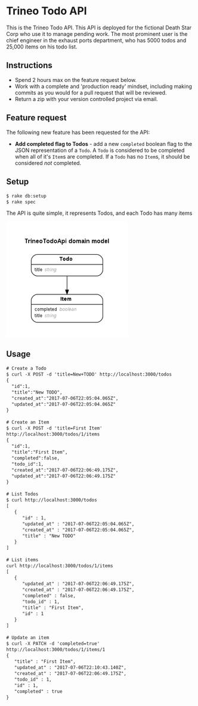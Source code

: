 Trineo Todo API
===============

This is the Trineo Todo API.  This API is deployed for the fictional Death
Star Corp who use it to manage pending work.  The most prominent user is
the chief engineer in the exhaust ports department, who has 5000 todos and
25,000 items on his todo list.

Instructions
------------
- Spend 2 hours max on the feature request below.
- Work with a complete and 'production ready' mindset, including making
  commits as you would for a pull request that will be reviewed.
- Return a zip with your version controlled project via email.

Feature request
---------------

The following new feature has been requested for the API:

- **Add completed flag to Todos** - add a new `completed` boolean flag to the
  JSON representation of a `Todo`.  A `Todo` is considered to be completed when
  all of it's `Item`s are completed.  If a `Todo` has no `Item`s, it should
  be considered *not* completed.

Setup
-----
```
$ rake db:setup
$ rake spec
```

The API is quite simple, it represents Todos, and each Todo has many items

![Trineo Todo API ERD](doc/erd.png)

Usage
-----

```
# Create a Todo
$ curl -X POST -d 'title=New+TODO' http://localhost:3000/todos
{
  "id":1,
  "title":"New TODO",
  "created_at":"2017-07-06T22:05:04.065Z",
  "updated_at":"2017-07-06T22:05:04.065Z"
}

# Create an Item
$ curl -X POST -d 'title=First Item' http://localhost:3000/todos/1/items
{
  "id":1,
  "title":"First Item",
  "completed":false,
  "todo_id":1,
  "created_at":"2017-07-06T22:06:49.175Z",
  "updated_at":"2017-07-06T22:06:49.175Z"
}

# List Todos
$ curl http://localhost:3000/todos
[
   {
      "id" : 1,
      "updated_at" : "2017-07-06T22:05:04.065Z",
      "created_at" : "2017-07-06T22:05:04.065Z",
      "title" : "New TODO"
   }
]

# List items
curl http://localhost:3000/todos/1/items
[
   {
      "updated_at" : "2017-07-06T22:06:49.175Z",
      "created_at" : "2017-07-06T22:06:49.175Z",
      "completed" : false,
      "todo_id" : 1,
      "title" : "First Item",
      "id" : 1
   }
]

# Update an item
$ curl -X PATCH -d 'completed=true' http://localhost:3000/todos/1/items/1
{
   "title" : "First Item",
   "updated_at" : "2017-07-06T22:10:43.140Z",
   "created_at" : "2017-07-06T22:06:49.175Z",
   "todo_id" : 1,
   "id" : 1,
   "completed" : true
}
```
